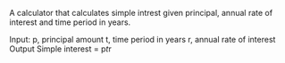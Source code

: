 A calculator that calculates simple intrest given principal, annual rate of interest and time period in years.

Input:
 p, principal amount
 t, time period in years
 r, annual rate of interest
Output
 Simple interest = p*t*r
